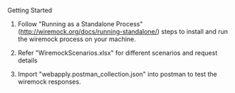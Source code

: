Getting Started

1. Follow "Running as a Standalone Process" (http://wiremock.org/docs/running-standalone/) steps to install and run the wiremock process on your machine.

2. Refer "WiremockScenarios.xlsx" for different scenarios and request details

3. Import "webapply.postman_collection.json" into postman to test the wiremock responses.